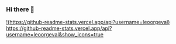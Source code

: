 ### Hi there 👋

[!(https://github-readme-stats.vercel.app/api?username=leoorgeval)](https://github.com/anuraghazra/github-readme-stats)
https://github-readme-stats.vercel.app/api?username=leoorgeval&show_icons=true
